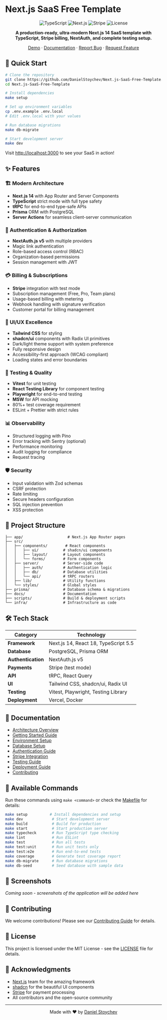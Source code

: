 # Next.js SaaS Free Template

<div align="center">

![TypeScript](https://img.shields.io/badge/TypeScript-strict-3178C6)
![Next.js](https://img.shields.io/badge/Next.js-14-black)
![Stripe](https://img.shields.io/badge/Stripe-test--mode-635BFF)
![License](https://img.shields.io/badge/license-MIT-blue)

**A production-ready, ultra-modern Next.js 14 SaaS template with TypeScript, Stripe billing, NextAuth, and complete testing setup.**

[Demo](#) · [Documentation](./docs/README.md) · [Report Bug](https://github.com/DanielStoychev/Next.js-SaaS-Free-Template/issues) · [Request Feature](https://github.com/DanielStoychev/Next.js-SaaS-Free-Template/issues)

</div>

## 🚀 Quick Start

```bash
# Clone the repository
git clone https://github.com/DanielStoychev/Next.js-SaaS-Free-Template.git
cd Next.js-SaaS-Free-Template

# Install dependencies
make setup

# Set up environment variables
cp .env.example .env.local
# Edit .env.local with your values

# Run database migrations
make db-migrate

# Start development server
make dev
```

Visit [http://localhost:3000](http://localhost:3000) to see your SaaS in action!

## ✨ Features

### 🏗️ **Modern Architecture**
- **Next.js 14** with App Router and Server Components
- **TypeScript** strict mode with full type safety
- **tRPC** for end-to-end type-safe APIs
- **Prisma** ORM with PostgreSQL
- **Server Actions** for seamless client-server communication

### 🔐 **Authentication & Authorization**
- **NextAuth.js v5** with multiple providers
- Magic link authentication
- Role-based access control (RBAC)
- Organization-based permissions
- Session management with JWT

### 💳 **Billing & Subscriptions**
- **Stripe** integration with test mode
- Subscription management (Free, Pro, Team plans)
- Usage-based billing with metering
- Webhook handling with signature verification
- Customer portal for billing management

### 🎨 **UI/UX Excellence**
- **Tailwind CSS** for styling
- **shadcn/ui** components with Radix UI primitives
- Dark/light theme support with system preference
- Fully responsive design
- Accessibility-first approach (WCAG compliant)
- Loading states and error boundaries

### 🧪 **Testing & Quality**
- **Vitest** for unit testing
- **React Testing Library** for component testing
- **Playwright** for end-to-end testing
- **MSW** for API mocking
- 80%+ test coverage requirement
- ESLint + Prettier with strict rules

### 📊 **Observability**
- Structured logging with Pino
- Error tracking with Sentry (optional)
- Performance monitoring
- Audit logging for compliance
- Request tracing

### 🛡️ **Security**
- Input validation with Zod schemas
- CSRF protection
- Rate limiting
- Secure headers configuration
- SQL injection prevention
- XSS protection

## 📁 Project Structure

```
├── app/                    # Next.js App Router pages
├── src/
│   ├── components/        # React components
│   │   ├── ui/           # shadcn/ui components
│   │   ├── layout/       # Layout components
│   │   └── forms/        # Form components
│   ├── server/           # Server-side code
│   │   ├── auth/         # Authentication logic
│   │   ├── db/           # Database utilities
│   │   └── api/          # tRPC routers
│   ├── lib/              # Utility functions
│   └── styles/           # Global styles
├── prisma/               # Database schema & migrations
├── docs/                 # Documentation
├── scripts/              # Build & deployment scripts
└── infra/                # Infrastructure as code
```

## 🛠️ Tech Stack

| Category | Technology |
|----------|-----------|
| **Framework** | Next.js 14, React 18, TypeScript 5.5 |
| **Database** | PostgreSQL, Prisma ORM |
| **Authentication** | NextAuth.js v5 |
| **Payments** | Stripe (test mode) |
| **API** | tRPC, React Query |
| **UI** | Tailwind CSS, shadcn/ui, Radix UI |
| **Testing** | Vitest, Playwright, Testing Library |
| **Deployment** | Vercel, Docker |

## 📖 Documentation

- [Architecture Overview](./docs/architecture.md)
- [Getting Started Guide](./docs/getting-started.md)
- [Environment Setup](./docs/environment.md)
- [Database Setup](./docs/database.md)
- [Authentication Guide](./docs/auth.md)
- [Stripe Integration](./docs/billing.md)
- [Testing Guide](./docs/testing.md)
- [Deployment Guide](./docs/deployment.md)
- [Contributing](./docs/contributing.md)

## 🚦 Available Commands

Run these commands using `make <command>` or check the [Makefile](./Makefile) for details:

```bash
make setup          # Install dependencies and setup
make dev             # Start development server
make build           # Build for production
make start           # Start production server
make typecheck       # Run TypeScript type checking
make lint            # Run ESLint
make test            # Run all tests
make test:unit       # Run unit tests only
make test:e2e        # Run end-to-end tests
make coverage        # Generate test coverage report
make db-migrate      # Run database migrations
make db-seed         # Seed database with sample data
```

## 🌟 Screenshots

*Coming soon - screenshots of the application will be added here*

## 🤝 Contributing

We welcome contributions! Please see our [Contributing Guide](./docs/contributing.md) for details.

## 📄 License

This project is licensed under the MIT License - see the [LICENSE](LICENSE) file for details.

## 🙏 Acknowledgments

- [Next.js](https://nextjs.org/) team for the amazing framework
- [shadcn](https://ui.shadcn.com/) for the beautiful UI components
- [Stripe](https://stripe.com/) for payment processing
- All contributors and the open-source community

---

<div align="center">
Made with ❤️ by <a href="https://github.com/DanielStoychev">Daniel Stoychev</a>
</div>
